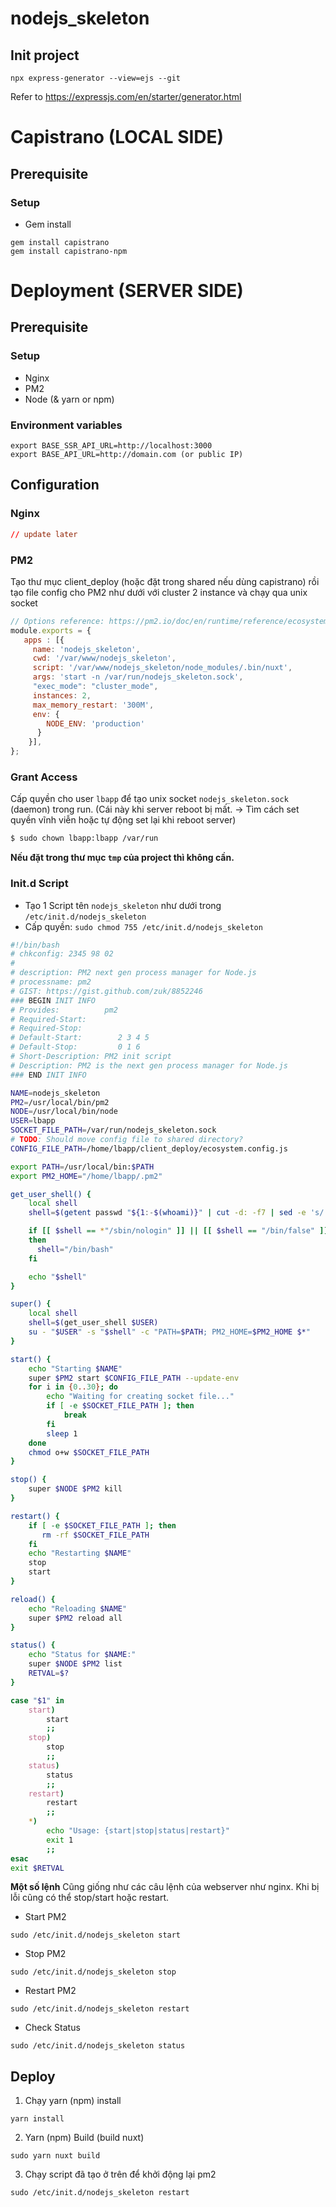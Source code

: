 # nodejs_skeleton

## Init project

```
npx express-generator --view=ejs --git
```

Refer to https://expressjs.com/en/starter/generator.html

# Capistrano (LOCAL SIDE)

## Prerequisite

### Setup
- Gem install

```
gem install capistrano
gem install capistrano-npm
```

# Deployment (SERVER SIDE)

## Prerequisite

### Setup
- Nginx
- PM2
- Node (& yarn or npm)

### Environment variables
```
export BASE_SSR_API_URL=http://localhost:3000
export BASE_API_URL=http://domain.com (or public IP)
```


## Configuration

### Nginx

```conf
// update later
```

### PM2
Tạo thư mục client_deploy (hoặc đặt trong shared nếu dùng capistrano) rồi tạo file config cho PM2 như dưới với cluster 2 instance và chạy qua unix socket

```js
// Options reference: https://pm2.io/doc/en/runtime/reference/ecosystem-file/
module.exports = {
   apps : [{
     name: 'nodejs_skeleton',
     cwd: '/var/www/nodejs_skeleton',
     script: '/var/www/nodejs_skeleton/node_modules/.bin/nuxt',
     args: 'start -n /var/run/nodejs_skeleton.sock',
     "exec_mode": "cluster_mode",
     instances: 2,
     max_memory_restart: '300M',
     env: {
        NODE_ENV: 'production'
      }
    }],
};
```

### Grant Access
Cấp quyền cho user `lbapp` để tạo unix socket `nodejs_skeleton.sock` (daemon) trong run. (Cái này khi server reboot bị mất. -> Tìm cách set quyền vĩnh viễn hoặc tự động set lại khi reboot server)

```bash
$ sudo chown lbapp:lbapp /var/run
```

**Nếu đặt trong thư mục `tmp` của project thì không cần.**


### Init.d Script

- Tạo 1 Script tên `nodejs_skeleton` như dưới trong `/etc/init.d/nodejs_skeleton`
- Cấp quyền: `sudo chmod 755 /etc/init.d/nodejs_skeleton`

```bash
#!/bin/bash
# chkconfig: 2345 98 02
#
# description: PM2 next gen process manager for Node.js
# processname: pm2
# GIST: https://gist.github.com/zuk/8852246
### BEGIN INIT INFO
# Provides:          pm2
# Required-Start:
# Required-Stop:
# Default-Start:        2 3 4 5
# Default-Stop:         0 1 6
# Short-Description: PM2 init script
# Description: PM2 is the next gen process manager for Node.js
### END INIT INFO

NAME=nodejs_skeleton
PM2=/usr/local/bin/pm2
NODE=/usr/local/bin/node
USER=lbapp
SOCKET_FILE_PATH=/var/run/nodejs_skeleton.sock
# TODO: Should move config file to shared directory?
CONFIG_FILE_PATH=/home/lbapp/client_deploy/ecosystem.config.js

export PATH=/usr/local/bin:$PATH
export PM2_HOME="/home/lbapp/.pm2"

get_user_shell() {
    local shell
    shell=$(getent passwd "${1:-$(whoami)}" | cut -d: -f7 | sed -e 's/[[:space:]]*$//')

    if [[ $shell == *"/sbin/nologin" ]] || [[ $shell == "/bin/false" ]] || [[ -z "$shell" ]];
    then
      shell="/bin/bash"
    fi

    echo "$shell"
}

super() {
    local shell
    shell=$(get_user_shell $USER)
    su - "$USER" -s "$shell" -c "PATH=$PATH; PM2_HOME=$PM2_HOME $*"
}

start() {
    echo "Starting $NAME"
    super $PM2 start $CONFIG_FILE_PATH --update-env
    for i in {0..30}; do
        echo "Waiting for creating socket file..."
        if [ -e $SOCKET_FILE_PATH ]; then
            break
        fi
        sleep 1
    done
    chmod o+w $SOCKET_FILE_PATH
}

stop() {
    super $NODE $PM2 kill
}

restart() {
    if [ -e $SOCKET_FILE_PATH ]; then
       rm -rf $SOCKET_FILE_PATH
    fi
    echo "Restarting $NAME"
    stop
    start
}

reload() {
    echo "Reloading $NAME"
    super $PM2 reload all
}

status() {
    echo "Status for $NAME:"
    super $NODE $PM2 list
    RETVAL=$?
}

case "$1" in
    start)
        start
        ;;
    stop)
        stop
        ;;
    status)
        status
        ;;
    restart)
        restart
        ;;
    *)
        echo "Usage: {start|stop|status|restart}"
        exit 1
        ;;
esac
exit $RETVAL
```

**Một số lệnh**
Cũng giống như các câu lệnh của webserver như nginx. Khi bị lỗi cũng có thể stop/start hoặc restart.

- Start PM2
```
sudo /etc/init.d/nodejs_skeleton start
```

- Stop PM2
```
sudo /etc/init.d/nodejs_skeleton stop
```

- Restart PM2
```
sudo /etc/init.d/nodejs_skeleton restart
```

- Check Status
```
sudo /etc/init.d/nodejs_skeleton status
```


## Deploy

1. Chạy yarn (npm) install
```
yarn install
```
2. Yarn (npm) Build (build nuxt)
```
sudo yarn nuxt build
```
3. Chạy script đã tạo ở trên để khởi động lại pm2
```
sudo /etc/init.d/nodejs_skeleton restart
```
